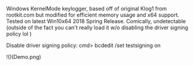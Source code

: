 Windows KernelMode keylogger, based off of original Klog1 from rootkit.com 
but modified for efficient memory usage and x64 support.  Tested on latest
Win10x64 2018 Spring Release.   Comically, undetectable (outside of the fact
you can't really load it w/o disabling the driver signing policy lol )

Disable driver signing policy:  cmd> bcdedit /set testsigning on 



!()(Demo.png)
